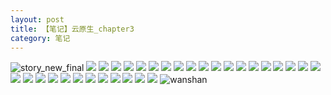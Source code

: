 ```yaml
---
layout: post
title: 【笔记】云原生_chapter3
category: 笔记
---
```

![story_new_final](http://s1r3itzmh.hd-bkt.clouddn.com/img/story_new_final_0322.png)
![](http://s1r3itzmh.hd-bkt.clouddn.com/img/chapter3-0321-cloud-native-1.png)
![](http://s1r3itzmh.hd-bkt.clouddn.com/img/chapter3-0321-cloud-native-2.png)
![](http://r8s97vm6g.hπd-bkt.clouddn.com/img/chapter3-0321-cloud-native-3.png)
![](http://s1r3itzmh.hd-bkt.clouddn.com/img/chapter3-0321-cloud-native-4.png)
![](http://s1r3itzmh.hd-bkt.clouddn.com/img/chapter3-0321-cloud-native-5.png)
![](http://s1r3itzmh.hd-bkt.clouddn.com/img/chapter3-0321-cloud-native-6.png)
![](http://s1r3itzmh.hd-bkt.clouddn.com/img/chapter3-0321-cloud-native-7.png)
![](http://s1r3itzmh.hd-bkt.clouddn.com/img/chapter3-0321-cloud-native-8.png)
![](http://s1r3itzmh.hd-bkt.clouddn.com/img/chapter3-0321-cloud-native-9.png)
![](http://s1r3itzmh.hd-bkt.clouddn.com/img/chapter3-0321-cloud-native-10.png)
![](http://s1r3itzmh.hd-bkt.clouddn.com/img/chapter3-0321-cloud-native-11.png)
![](http://s1r3itzmh.hd-bkt.clouddn.com/img/chapter3-0321-cloud-native-12.png)
![](http://s1r3itzmh.hd-bkt.clouddn.com/img/chapter3-0321-cloud-native-13.png)
![](http://s1r3itzmh.hd-bkt.clouddn.com/img/chapter3-0321-cloud-native-14.png)
![](http://s1r3itzmh.hd-bkt.clouddn.com/img/chapter3-0321-cloud-native-15.png)
![](http://s1r3itzmh.hd-bkt.clouddn.com/img/chapter3-0321-cloud-native-16.png)
![](http://s1r3itzmh.hd-bkt.clouddn.com/img/chapter3-0321-cloud-native-17.png)
![](http://s1r3itzmh.hd-bkt.clouddn.com/img/chapter3-0321-cloud-native-18.png)
![](http://s1r3itzmh.hd-bkt.clouddn.com/img/chapter3-0321-cloud-native-19.png)
![](http://s1r3itzmh.hd-bkt.clouddn.com/img/chapter3-0321-cloud-native-20.png)
![](http://s1r3itzmh.hd-bkt.clouddn.com/img/chapter3-0321-cloud-native-21.png)
![](http://s1r3itzmh.hd-bkt.clouddn.com/img/chapter3-0321-cloud-native-22.png)
![](http://s1r3itzmh.hd-bkt.clouddn.com/img/chapter3-0321-cloud-native-23.png)
![](http://s1r3itzmh.hd-bkt.clouddn.com/img/chapter3-0321-cloud-native-24.png)
![](http://s1r3itzmh.hd-bkt.clouddn.com/img/chapter3-0321-cloud-native-25.png)
![](http://s1r3itzmh.hd-bkt.clouddn.com/img/chapter3-0321-cloud-native-26.png)
![](http://s1r3itzmh.hd-bkt.clouddn.com/img/chapter3-0321-cloud-native-27.png)
![](http://s1r3itzmh.hd-bkt.clouddn.com/img/chapter3-0321-cloud-native-28.png)
![](http://s1r3itzmh.hd-bkt.clouddn.com/img/chapter3-0321-cloud-native-29.png)
![](http://s1r3itzmh.hd-bkt.clouddn.com/img/chapter3-0321-cloud-native-30.png)
![](http://s1r3itzmh.hd-bkt.clouddn.com/img/chapter3-0321-cloud-native-31.png)
![wanshan](http://s1r3itzmh.hd-bkt.clouddn.com/img/wanshan.png)
